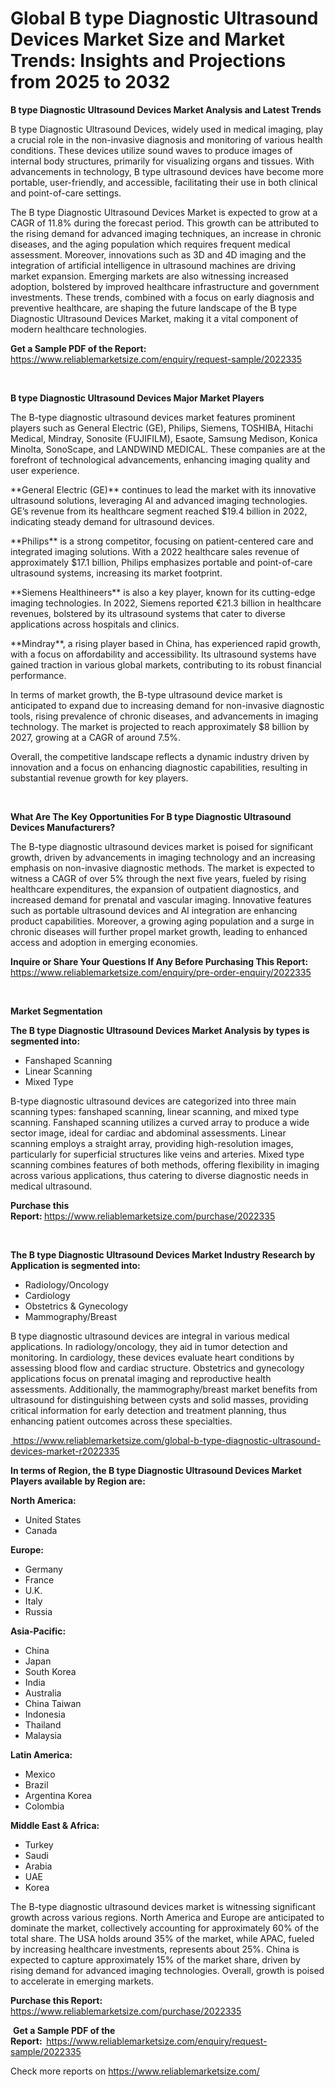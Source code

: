 <p><h1>Global B type Diagnostic Ultrasound Devices Market Size and Market Trends: Insights and Projections from 2025 to 2032</h1></p><p><strong>B type Diagnostic Ultrasound Devices Market Analysis and Latest Trends</strong></p>
<p><p>B type Diagnostic Ultrasound Devices, widely used in medical imaging, play a crucial role in the non-invasive diagnosis and monitoring of various health conditions. These devices utilize sound waves to produce images of internal body structures, primarily for visualizing organs and tissues. With advancements in technology, B type ultrasound devices have become more portable, user-friendly, and accessible, facilitating their use in both clinical and point-of-care settings.</p><p>The B type Diagnostic Ultrasound Devices Market is expected to grow at a CAGR of 11.8% during the forecast period. This growth can be attributed to the rising demand for advanced imaging techniques, an increase in chronic diseases, and the aging population which requires frequent medical assessment. Moreover, innovations such as 3D and 4D imaging and the integration of artificial intelligence in ultrasound machines are driving market expansion. Emerging markets are also witnessing increased adoption, bolstered by improved healthcare infrastructure and government investments. These trends, combined with a focus on early diagnosis and preventive healthcare, are shaping the future landscape of the B type Diagnostic Ultrasound Devices Market, making it a vital component of modern healthcare technologies.</p></p>
<p><strong>Get a Sample PDF of the Report:&nbsp;</strong> <a href="https://www.reliablemarketsize.com/enquiry/request-sample/2022335?utm_campaign=2733&utm_medium=2&utm_source=Github&utm_content=ia&utm_term=29032025&utm_id=b-type-diagnostic-ultrasound-devices">https://www.reliablemarketsize.com/enquiry/request-sample/2022335</a></p>
<p>&nbsp;</p>
<p><strong>B type Diagnostic Ultrasound Devices Major Market Players</strong></p>
<p><p>The B-type diagnostic ultrasound devices market features prominent players such as General Electric (GE), Philips, Siemens, TOSHIBA, Hitachi Medical, Mindray, Sonosite (FUJIFILM), Esaote, Samsung Medison, Konica Minolta, SonoScape, and LANDWIND MEDICAL. These companies are at the forefront of technological advancements, enhancing imaging quality and user experience.</p><p>**General Electric (GE)** continues to lead the market with its innovative ultrasound solutions, leveraging AI and advanced imaging technologies. GE’s revenue from its healthcare segment reached $19.4 billion in 2022, indicating steady demand for ultrasound devices.</p><p>**Philips** is a strong competitor, focusing on patient-centered care and integrated imaging solutions. With a 2022 healthcare sales revenue of approximately $17.1 billion, Philips emphasizes portable and point-of-care ultrasound systems, increasing its market footprint.</p><p>**Siemens Healthineers** is also a key player, known for its cutting-edge imaging technologies. In 2022, Siemens reported €21.3 billion in healthcare revenues, bolstered by its ultrasound systems that cater to diverse applications across hospitals and clinics.</p><p>**Mindray**, a rising player based in China, has experienced rapid growth, with a focus on affordability and accessibility. Its ultrasound systems have gained traction in various global markets, contributing to its robust financial performance.</p><p>In terms of market growth, the B-type ultrasound device market is anticipated to expand due to increasing demand for non-invasive diagnostic tools, rising prevalence of chronic diseases, and advancements in imaging technology. The market is projected to reach approximately $8 billion by 2027, growing at a CAGR of around 7.5%.</p><p>Overall, the competitive landscape reflects a dynamic industry driven by innovation and a focus on enhancing diagnostic capabilities, resulting in substantial revenue growth for key players.</p></p>
<p>&nbsp;</p>
<p><strong>What Are The Key Opportunities For B type Diagnostic Ultrasound Devices Manufacturers?</strong></p>
<p><p>The B-type diagnostic ultrasound devices market is poised for significant growth, driven by advancements in imaging technology and an increasing emphasis on non-invasive diagnostic methods. The market is expected to witness a CAGR of over 5% through the next five years, fueled by rising healthcare expenditures, the expansion of outpatient diagnostics, and increased demand for prenatal and vascular imaging. Innovative features such as portable ultrasound devices and AI integration are enhancing product capabilities. Moreover, a growing aging population and a surge in chronic diseases will further propel market growth, leading to enhanced access and adoption in emerging economies.</p></p>
<p><strong>Inquire or Share Your Questions If Any Before Purchasing This Report:</strong> <a href="https://www.reliablemarketsize.com/enquiry/pre-order-enquiry/2022335?utm_campaign=2733&utm_medium=2&utm_source=Github&utm_content=ia&utm_term=29032025&utm_id=b-type-diagnostic-ultrasound-devices">https://www.reliablemarketsize.com/enquiry/pre-order-enquiry/2022335</a></p>
<p>&nbsp;</p>
<p><strong>Market Segmentation</strong></p>
<p><strong>The B type Diagnostic Ultrasound Devices Market Analysis by types is segmented into:</strong></p>
<p><ul><li>Fanshaped Scanning</li><li>Linear Scanning</li><li>Mixed Type</li></ul></p>
<p><p>B-type diagnostic ultrasound devices are categorized into three main scanning types: fanshaped scanning, linear scanning, and mixed type scanning. Fanshaped scanning utilizes a curved array to produce a wide sector image, ideal for cardiac and abdominal assessments. Linear scanning employs a straight array, providing high-resolution images, particularly for superficial structures like veins and arteries. Mixed type scanning combines features of both methods, offering flexibility in imaging across various applications, thus catering to diverse diagnostic needs in medical ultrasound.</p></p>
<p><strong>Purchase this Report:&nbsp;</strong><a href="https://www.reliablemarketsize.com/purchase/2022335?utm_campaign=2733&utm_medium=2&utm_source=Github&utm_content=ia&utm_term=29032025&utm_id=b-type-diagnostic-ultrasound-devices">https://www.reliablemarketsize.com/purchase/2022335</a></p>
<p>&nbsp;</p>
<p><strong>The B type Diagnostic Ultrasound Devices Market Industry Research by Application is segmented into:</strong></p>
<p><ul><li>Radiology/Oncology</li><li>Cardiology</li><li>Obstetrics & Gynecology</li><li>Mammography/Breast</li></ul></p>
<p><p>B type diagnostic ultrasound devices are integral in various medical applications. In radiology/oncology, they aid in tumor detection and monitoring. In cardiology, these devices evaluate heart conditions by assessing blood flow and cardiac structure. Obstetrics and gynecology applications focus on prenatal imaging and reproductive health assessments. Additionally, the mammography/breast market benefits from ultrasound for distinguishing between cysts and solid masses, providing critical information for early detection and treatment planning, thus enhancing patient outcomes across these specialties.</p></p>
<p><a href="https://www.reliablemarketsize.com/global-b-type-diagnostic-ultrasound-devices-market-r2022335?utm_campaign=2733&utm_medium=2&utm_source=Github&utm_content=ia&utm_term=29032025&utm_id=b-type-diagnostic-ultrasound-devices">&nbsp;https://www.reliablemarketsize.com/global-b-type-diagnostic-ultrasound-devices-market-r2022335</a></p>
<p><strong>In terms of Region, the B type Diagnostic Ultrasound Devices Market Players available by Region are:</strong></p>
<p>
    <p> <strong> North America: </strong>
        <ul>
            <li>United States</li>
            <li>Canada</li>
        </ul>
        </p> 
    <p> <strong> Europe: </strong>
        <ul>
            <li>Germany</li>
            <li>France</li>
            <li>U.K.</li>
            <li>Italy</li>
            <li>Russia</li>
        </ul>
        </p> 
    <p> <strong> Asia-Pacific: </strong>
        <ul>
            <li>China</li>
            <li>Japan</li>
            <li>South Korea</li>
            <li>India</li>
            <li>Australia</li>
            <li>China Taiwan</li>
            <li>Indonesia</li>
            <li>Thailand</li>
            <li>Malaysia</li>
        </ul>
        </p> 
    <p> <strong> Latin America: </strong>
        <ul>
            <li>Mexico</li>
            <li>Brazil</li>
            <li>Argentina Korea</li>
            <li>Colombia</li>
        </ul>
        </p> 
    <p> <strong> Middle East & Africa: </strong>
        <ul>
            <li>Turkey</li>
            <li>Saudi</li>
            <li>Arabia</li>
            <li>UAE</li>
            <li>Korea</li>
        </ul>
    </p>
    </p>
<p><p>The B-type diagnostic ultrasound devices market is witnessing significant growth across various regions. North America and Europe are anticipated to dominate the market, collectively accounting for approximately 60% of the total share. The USA holds around 35% of the market, while APAC, fueled by increasing healthcare investments, represents about 25%. China is expected to capture approximately 15% of the market share, driven by rising demand for advanced imaging technologies. Overall, growth is poised to accelerate in emerging markets.</p></p>
<p><strong>Purchase this Report: </strong><a href="https://www.reliablemarketsize.com/purchase/2022335?utm_campaign=2733&utm_medium=2&utm_source=Github&utm_content=ia&utm_term=29032025&utm_id=b-type-diagnostic-ultrasound-devices">https://www.reliablemarketsize.com/purchase/2022335</a></p>
<p>&nbsp;<strong>Get a Sample PDF of the Report:&nbsp;&nbsp;</strong><a href="https://www.reliablemarketsize.com/enquiry/request-sample/2022335?utm_campaign=2733&utm_medium=2&utm_source=Github&utm_content=ia&utm_term=29032025&utm_id=b-type-diagnostic-ultrasound-devices">https://www.reliablemarketsize.com/enquiry/request-sample/2022335</a></p>
<p><strong></strong></p>
<p>Check more reports on <a href="https://www.reliablemarketsize.com/?utm_campaign=2733&utm_medium=2&utm_source=Github&utm_content=ia&utm_term=29032025&utm_id=b-type-diagnostic-ultrasound-devices">https://www.reliablemarketsize.com/</a></p>
